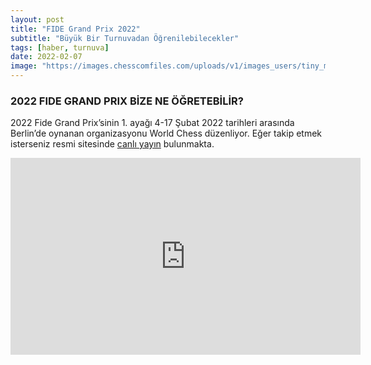 ```yaml
---
layout: post
title: "FIDE Grand Prix 2022"
subtitle: "Büyük Bir Turnuvadan Öğrenilebilecekler"
tags: [haber, turnuva]
date: 2022-02-07
image: "https://images.chesscomfiles.com/uploads/v1/images_users/tiny_mce/PedroPinhata/phpkpUYLd.png"
---
```


### 2022 FIDE GRAND PRIX BİZE NE ÖĞRETEBİLİR?

2022 Fide Grand Prix’sinin 1. ayağı 4-17 Şubat 2022 tarihleri arasında Berlin’de
oynanan organizasyonu World Chess düzenliyor. Eğer takip etmek isterseniz resmi
sitesinde [canlı yayın](https://www.youtube.com/channel/UCc8QPYi5GPzJmjMAS98CZyw) bulunmakta.

<div class="cbdiagram"
     data-size="400"
     data-fen="q4rk1/5pp1/r1b1pn1p/pp6/3Q4/P4NP1/1P2PPBP/2RR2K1 w - - 0 18"
     data-buttons="0"
     data-legend="Siyah Oynar">
</div>

<iframe
src="https://www.youtube.com/embed/Q6iMvQ-aBxQ"
width="560"
height="315"
title="YouTube video player"
frameborder="0"
allow="accelerometer; autoplay; clipboard-write; encrypted-media; gyroscope; picture-in-picture"
allowfullscreen>
</iframe>